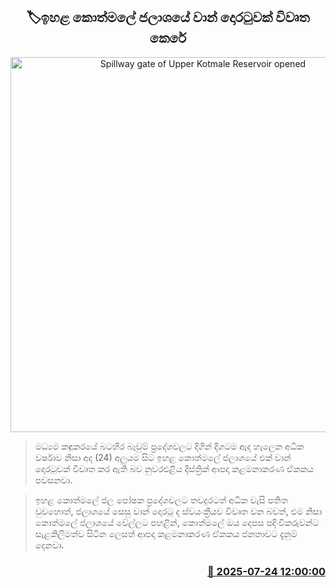 <p align='center'><b><h2 align='center' title='Spillway gate of Upper Kotmale Reservoir opened'>🏷ඉහළ කොත්මලේ ජලාශයේ වාන් දොරටුවක් විවෘත කෙරේ</h2></b></p>
<p align='center'><img src='https://helakuru.sgp1.cdn.digitaloceanspaces.com/esana/images/lib/kothmale-dam-archived.jpg' width='600' alt='Spillway gate of Upper Kotmale Reservoir opened'></p>

> මධ්‍යම කඳුකරයේ බටහිර බෑවුම් ප්‍රදේශවලට දිගින් දිගටම ඇද හැලෙන අධික වර්ෂාව නිසා අද (24) අලුයම සිට ඉහළ කොත්මලේ ජලාශයේ එක් වාන් දොරටුවක් විවෘත කර ඇති බව නුවරඑළිය දිස්ත්‍රික් ආපදා කළමනාකරණ ඒකකය පවසනවා.

> ඉහළ කොත්මලේ ජල පෝෂක ප්‍රදේශවලට තවදුරටත් අධික වැසි පතිත වුවහොත්, ජලාශයේ සෙසු වාන් දොරටු ද ස්වයංක්‍රීයව විවෘත වන බවත්, එම නිසා කොත්මලේ ජලාශයේ වේල්ලට පහළින්, කොත්මලේ ඔය දෙපස පදිංචිකරුවන්ට සැළකිලිමත්ව සිටින ලෙසත් ආපදා කළමනාකරණ ඒකකය ජනතාවට දැනුම් දෙනවා.



<h3 align='right'><a href='https://www.helakuru.lk/esana/p/112124/'>📅 2025-07-24 12:00:00</a></h3>
